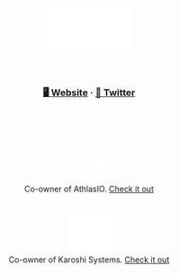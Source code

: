 <p align="center">
  <img width="150" src="https://raw.githubusercontent.com/c-hgp/c-hgp/master/assets/mkdir.png" />
</p>  
<br>
<h3 align="center"><a href="https://prestor.dev/">🖥  Website</a>   ·   <a href="https://twitter.com/thechpcircus">💬  Twitter</a></h3>
<br>
<br>
<br> 
<h2 align="center"></h2>
<p align="center">
  <img align="center" src="https://raw.githubusercontent.com/c-hgp/c-hgp/master/assets/athlas.png" alt="Medium" height="50" width="50" />
  <br>
  Co-owner of AthlasIO.  
  <a href="https://athlas.io/" target="blank">Check it out</a>
</p>

<h2 align="center"></h2>
<p align="center">
  <img align="center" src="https://raw.githubusercontent.com/Karoshi-Systems/.github/57ae8b0bccc38fe3425b99b0ecae2cf5093322f3/KaroshiLogoWhite.svg" alt="Medium" height="80" width="80" />
  <br>
  Co-owner of Karoshi Systems.  
  <a href="https://karoshi-systems.github.io/" target="blank">Check it out</a>
</p>
